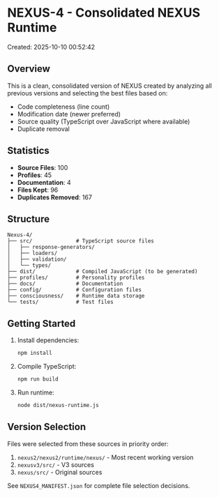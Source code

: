 # NEXUS-4 - Consolidated NEXUS Runtime

Created: 2025-10-10 00:52:42

## Overview

This is a clean, consolidated version of NEXUS created by analyzing all previous versions
and selecting the best files based on:
- Code completeness (line count)
- Modification date (newer preferred)
- Source quality (TypeScript over JavaScript where available)
- Duplicate removal

## Statistics

- **Source Files**: 100
- **Profiles**: 45
- **Documentation**: 4
- **Files Kept**: 96
- **Duplicates Removed**: 167

## Structure

```
Nexus-4/
├── src/              # TypeScript source files
│   ├── response-generators/
│   ├── loaders/
│   ├── validation/
│   └── types/
├── dist/             # Compiled JavaScript (to be generated)
├── profiles/         # Personality profiles
├── docs/             # Documentation
├── config/           # Configuration files
├── consciousness/    # Runtime data storage
└── tests/            # Test files
```

## Getting Started

1. Install dependencies:
   ```bash
   npm install
   ```

2. Compile TypeScript:
   ```bash
   npm run build
   ```

3. Run runtime:
   ```bash
   node dist/nexus-runtime.js
   ```

## Version Selection

Files were selected from these sources in priority order:
1. `nexus2/nexus2/runtime/nexus/` - Most recent working version
2. `nexusv3/src/` - V3 sources
3. `nexus/src/` - Original sources

See `NEXUS4_MANIFEST.json` for complete file selection decisions.
